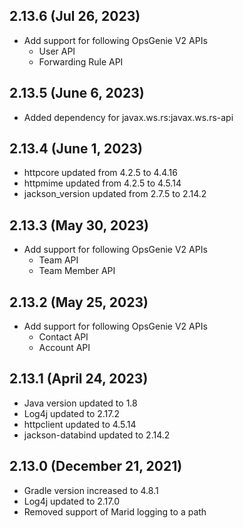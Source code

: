 ## 2.13.6 (Jul 26, 2023)
* Add support for following OpsGenie V2 APIs
  * User API
  * Forwarding Rule API

## 2.13.5 (June 6, 2023)
* Added dependency for javax.ws.rs:javax.ws.rs-api

## 2.13.4 (June 1, 2023)
* httpcore updated from 4.2.5 to 4.4.16
* httpmime updated from 4.2.5 to 4.5.14
* jackson_version updated from 2.7.5 to 2.14.2

## 2.13.3 (May 30, 2023)
* Add support for following OpsGenie V2 APIs
  * Team API
  * Team Member API

## 2.13.2 (May 25, 2023)
* Add support for following OpsGenie V2 APIs
    * Contact API
    * Account API

## 2.13.1 (April 24, 2023)
* Java version updated to 1.8
* Log4j updated to 2.17.2
* httpclient updated to 4.5.14
* jackson-databind updated to 2.14.2

## 2.13.0 (December 21, 2021)
* Gradle version increased to 4.8.1
* Log4j updated to 2.17.0
* Removed support of Marid logging to a path